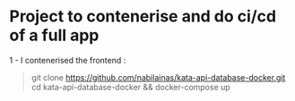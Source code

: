 # Project to contenerise and do ci/cd of a full app

1 - I contenerised the frontend :

> git clone https://github.com/nabilainas/kata-api-database-docker.git cd kata-api-database-docker && docker-compose up